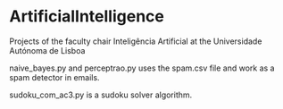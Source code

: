 # ArtificialIntelligence

Projects of the faculty chair Inteligência Artificial at the Universidade Autónoma de Lisboa

naive_bayes.py and perceptrao.py uses the spam.csv file and work as a spam detector in emails.

sudoku_com_ac3.py is a sudoku solver algorithm.
